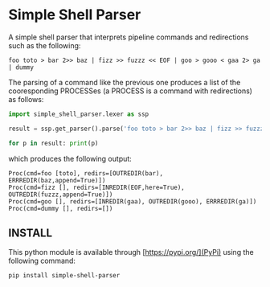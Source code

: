 # Simple Shell Parser

A simple shell parser that interprets pipeline commands and redirections such as the following:

```
foo toto > bar 2>> baz | fizz >> fuzzz << EOF | goo > gooo < gaa 2> ga | dummy
```

The parsing of a command like the previous one produces a list of the cooresponding PROCESSes (a PROCESS is a command with redirections) as follows:

```python
import simple_shell_parser.lexer as ssp

result = ssp.get_parser().parse('foo toto > bar 2>> baz | fizz >> fuzzz << EOF | goo > gooo < gaa 2> ga | dummy')

for p in result: print(p)
```

which produces the following output:

```
Proc(cmd=foo [toto], redirs=[OUTREDIR(bar), ERRREDIR(baz,append=True)])
Proc(cmd=fizz [], redirs=[INREDIR(EOF,here=True), OUTREDIR(fuzzz,append=True)])
Proc(cmd=goo [], redirs=[INREDIR(gaa), OUTREDIR(gooo), ERRREDIR(ga)])
Proc(cmd=dummy [], redirs=[])
```

## INSTALL

This python module is available through [https://pypi.org/](PyPi) using the following command:

```
pip install simple-shell-parser
```




